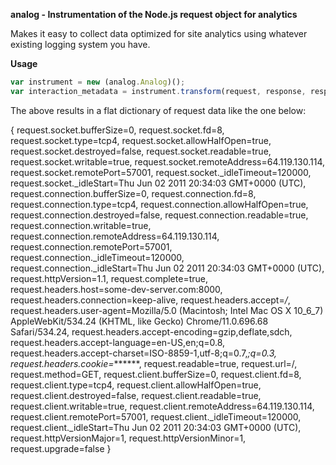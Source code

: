
**analog - Instrumentation of the Node.js request object for analytics**

Makes it easy to collect data optimized for site analytics using whatever existing logging system you have.

**Usage**

``` js
var instrument = new (analog.Analog)();
var interaction_metadata = instrument.transform(request, response, response_body);
```

The above results in a flat dictionary of request data like the one below:

{
request.socket.bufferSize=0,
request.socket.fd=8,
request.socket.type=tcp4,
request.socket.allowHalfOpen=true,
request.socket.destroyed=false,
request.socket.readable=true,
request.socket.writable=true,
request.socket.remoteAddress=64.119.130.114,
request.socket.remotePort=57001,
request.socket._idleTimeout=120000,
request.socket._idleStart=Thu Jun 02 2011 20:34:03 GMT+0000 (UTC),
request.connection.bufferSize=0,
request.connection.fd=8,
request.connection.type=tcp4,
request.connection.allowHalfOpen=true,
request.connection.destroyed=false,
request.connection.readable=true,
request.connection.writable=true,
request.connection.remoteAddress=64.119.130.114,
request.connection.remotePort=57001,
request.connection._idleTimeout=120000,
request.connection._idleStart=Thu Jun 02 2011 20:34:03 GMT+0000 (UTC),
request.httpVersion=1.1,
request.complete=true,
request.headers.host=some-dev-server.com:8000,
request.headers.connection=keep-alive,
request.headers.accept=*/*,
request.headers.user-agent=Mozilla/5.0 (Macintosh; Intel Mac OS X 10_6_7) AppleWebKit/534.24 (KHTML, like Gecko) Chrome/11.0.696.68 Safari/534.24,
request.headers.accept-encoding=gzip,deflate,sdch,
request.headers.accept-language=en-US,en;q=0.8,
request.headers.accept-charset=ISO-8859-1,utf-8;q=0.7,*;q=0.3,
request.headers.cookie=*******,
request.readable=true,
request.url=/,
request.method=GET,
request.client.bufferSize=0,
request.client.fd=8,
request.client.type=tcp4,
request.client.allowHalfOpen=true,
request.client.destroyed=false,
request.client.readable=true,
request.client.writable=true,
request.client.remoteAddress=64.119.130.114,
request.client.remotePort=57001,
request.client._idleTimeout=120000,
request.client._idleStart=Thu Jun 02 2011 20:34:03 GMT+0000 (UTC),
request.httpVersionMajor=1,
request.httpVersionMinor=1,
request.upgrade=false
}